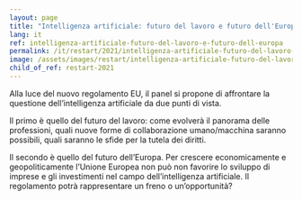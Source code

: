 ```yaml
---
layout: page
title: "Intelligenza artificiale: futuro del lavoro e futuro dell'Europa"
lang: it
ref: intelligenza-artificiale-futuro-del-lavoro-e-futuro-dell-europa
permalink: /it/restart/2021/intelligenza-artificiale-futuro-del-lavoro-e-futuro-dell-europa
image: /assets/images/restart/intelligenza-artificiale-futuro-del-lavoro-e-futuro-dell-europa.png
child_of_ref: restart-2021
---
```


Alla luce del nuovo regolamento EU, il panel si propone di affrontare la
questione dell’intelligenza artificiale da due punti di vista.

Il primo è quello del futuro del lavoro: come evolverà il panorama delle
professioni, quali nuove forme di collaborazione umano/macchina saranno
possibili, quali saranno le sfide per la tutela dei diritti.

Il secondo è quello del futuro dell’Europa. Per crescere economicamente e
geopoliticamente l’Unione Europea non può non favorire lo sviluppo di imprese e
gli investimenti nel campo dell’intelligenza artificiale. Il regolamento potrà
rappresentare un freno o un’opportunità?
